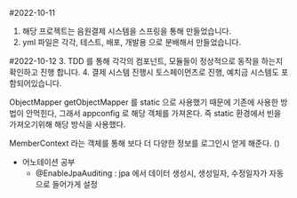 #2022-10-11

1. 해당 프로젝트는 음원결제 시스템을 스프링을 통해 만들었습니다.
2. yml 파일은 각각, 테스트, 배포, 개발용 으로 분배해서 만들었습니다. 

#2022-10-12
3. TDD 를 통해 각각의 컴포넌트, 모듈들이 정상적으로 동작을 하는지 확인하고 진행 합니다. 
4. 결제 시스템 진행시 토스페이먼츠로 진행, 예치금 시스템도 포함되어있습니다.


ObjectMapper getObjectMapper 를 static 으로 사용했기 때문에 기존에 사용한 방법이 안먹힌다, 그래서 appconfig 로 해당 객체를 가져온다. 
즉 static 환경에서 빈을 가져오기위해 해당 방식을 사용했다. 


MemberContext 라는 객체를 통해 보다 더 다양한 정보를 로그인시 얻게 해준다. ()

- 어노테이션 공부
  - @EnableJpaAuditing : jpa 에서 데이터 생성시, 생성일자, 수정일자가 자동으로 들어가게 설정